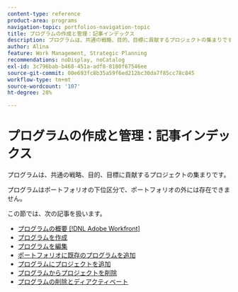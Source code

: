 ```yaml
---
content-type: reference
product-area: programs
navigation-topic: portfolios-navigation-topic
title: プログラムの作成と管理：記事インデックス
description: プログラムは、共通の戦略、目的、目標に貢献するプロジェクトの集まりです。 プログラムはポートフォリオの下位区分で、ポートフォリオの外には存在できません。
author: Alina
feature: Work Management, Strategic Planning
recommendations: noDisplay, noCatalog
exl-id: 3c796bab-b468-451a-adf8-8180f67546ee
source-git-commit: 00e693fc8b35a59f6ed212bc30da7f85cc78c845
workflow-type: tm+mt
source-wordcount: '107'
ht-degree: 28%

---
```


# プログラムの作成と管理：記事インデックス

<!--Audited: 08/2025-->

プログラムは、共通の戦略、目的、目標に貢献するプロジェクトの集まりです。

プログラムはポートフォリオの下位区分で、ポートフォリオの外には存在できません。

この節では、次の記事を扱います。

* [プログラムの概要  [!DNL Adobe Workfront]](/help/quicksilver/manage-work/portfolios/create-and-manage-programs/programs-overview.md)
* [プログラムを作成](../../../manage-work/portfolios/create-and-manage-programs/create-program.md)
* [プログラムを編集](../../../manage-work/portfolios/create-and-manage-programs/edit-programs.md)
* [ポートフォリオに既存のプログラムを追加](../../../manage-work/portfolios/create-and-manage-programs/move-program.md)
* [プログラムにプロジェクトを追加](../../../manage-work/portfolios/create-and-manage-programs/add-project-to-program.md)
* [プログラムからプロジェクトを削除](../../../manage-work/portfolios/create-and-manage-programs/remove-project-from-program.md)
* [プログラムの削除とディアクティベート](/help/quicksilver/manage-work/portfolios/create-and-manage-programs/delete-and-deactivate-programs.md)
